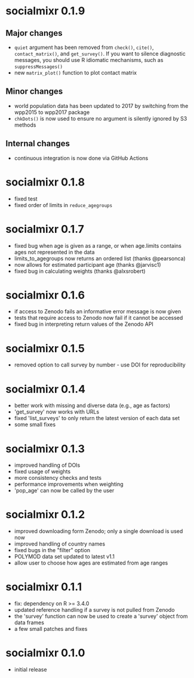 # socialmixr 0.1.9

## Major changes

* `quiet` argument has been removed from `check()`, `cite()`, `contact_matrix()`, and `get_survey()`. If you want to silence diagnostic messages, you should use R idiomatic mechanisms, such as `suppressMessages()`
* new `matrix_plot()` function to plot contact matrix

## Minor changes

* world population data has been updated to 2017 by switching from the wpp2015
to wpp2017 package
* `chkDots()` is now used to ensure no argument is silently ignored by S3 methods

## Internal changes

* continuous integration is now done via GitHub Actions

# socialmixr 0.1.8

* fixed test
* fixed order of limits in `reduce_agegroups`

# socialmixr 0.1.7

* fixed bug when age is given as a range, or when age.limits contains ages not represented in the data
* limits_to_agegroups now returns an ordered list (thanks @pearsonca)
* now allows for estimated participant age (thanks @jarvisc1)
* fixed bug in calculating weights (thanks @alxsrobert)

# socialmixr 0.1.6

* if access to Zenodo fails an informative error message is now given
* tests that require access to Zenodo now fail if it cannot be accessed
* fixed bug in interpreting return values of the Zenodo API

# socialmixr 0.1.5

* removed option to call survey by number - use DOI for reproducibility

# socialmixr 0.1.4

* better work with missing and diverse data (e.g., age as factors)
* 'get_survey' now works with URLs
* fixed 'list_surveys' to only return the latest version of each data set
* some small fixes

# socialmixr 0.1.3

* improved handling of DOIs
* fixed usage of weights
* more consistency checks and tests
* performance improvements when weighting
* 'pop_age' can now be called by the user
 
# socialmixr 0.1.2

* improved downloading form Zenodo; only a single download is used now
* improved handling of country names
* fixed bugs in the "filter" option
* POLYMOD data set updated to latest v1.1
* allow user to choose how ages are estimated from age ranges

# socialmixr 0.1.1

* fix: dependency on R >= 3.4.0
* updated reference handling if a survey is not pulled from Zenodo
* the 'survey' function can now be used to create a 'survey' object from data frames
* a few small patches and fixes

# socialmixr 0.1.0

* initial release
